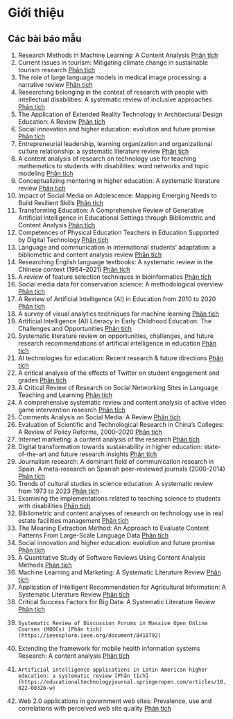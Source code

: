 # Giới thiệu
## Các bài báo mẫu
1. Research Methods in Machine Learning: A Content Analysis [Phân tích](https://core.ac.uk/download/pdf/401614298.pdf)
2. Current issues in tourism: Mitigating climate change in sustainable tourism research [Phân tích](https://www.sciencedirect.com/science/article/pii/S0261517723001024?via%3Dihub)
3. The role of large language models in medical image processing: a narrative review [Phân tích](https://qims.amegroups.org/article/view/119330/html)
4. Researching belonging in the context of research with people with intellectual disabilities: A systematic review of inclusive approaches [Phân tích](https://onlinelibrary.wiley.com/doi/10.1111/jar.13178)
5. The Application of Extended Reality Technology in Architectural Design Education: A Review [Phân tích](https://www.mdpi.com/2075-5309/13/12/2931)
6. Social innovation and higher education: evolution and future promise [Phân tích](https://www.nature.com/articles/s41599-023-01759-y)
7. Entrepreneurial leadership, learning organization and organizational culture relationship: a systematic literature review [Phân tích](https://innovation-entrepreneurship.springeropen.com/articles/10.1186/s13731-023-00305-z)
8. A content analysis of research on technology use for teaching mathematics to students with disabilities: word networks and topic modeling [Phân tích](https://stemeducationjournal.springeropen.com/articles/10.1186/s40594-023-00414-x)
9. Conceptualizing mentoring in higher education: A systematic literature review [Phân tích](https://www.sciencedirect.com/science/article/pii/S1747938X23000581?via%3Dihub)
10. Impact of Social Media on Adolescence: Mapping Emerging Needs to Build Resilient Skills [Phân tích](https://www.mdpi.com/2075-4698/13/11/238)
11. Transforming Education: A Comprehensive Review of Generative Artificial Intelligence in Educational Settings through Bibliometric and Content Analysis [Phân tích](https://www.mdpi.com/2071-1050/15/17/12983)
12. Competences of Physical Education Teachers in Education Supported by Digital Technology [Phân tích](https://www.ijcrsee.com/index.php/ijcrsee/article/view/2630)
13. Language and communication in international students’ adaptation: a bibliometric and content analysis review [Phân tích](https://link.springer.com/article/10.1007/s10734-022-00888-8)
14. Researching English language textbooks: A systematic review in the Chinese context (1964–2021) [Phân tích](https://sfleducation.springeropen.com/articles/10.1186/s40862-022-00156-3)
15. A review of feature selection techniques in bioinformatics [Phân tích](https://academic.oup.com/bioinformatics/article/23/19/2507/185254)
16. Social media data for conservation science: A methodological overview [Phân tích](https://www.sciencedirect.com/science/article/pii/S0006320718317609?via%3Dihub)
17. A Review of Artificial Intelligence (AI) in Education from 2010 to 2020 [Phân tích](https://www.sciencedirect.com/science/article/pii/S0006320718317609?via%3Dihub)
18. A survey of visual analytics techniques for machine learning [Phân tích](https://link.springer.com/article/10.1007/s41095-020-0191-7)
19. Artificial Intelligence (AI) Literacy in Early Childhood Education: The Challenges and Opportunities [Phân tích](https://www.sciencedirect.com/science/article/pii/S2666920X23000036?via%3Dihub)
20. Systematic literature review on opportunities, challenges, and future research recommendations of artificial intelligence in education [Phân tích](https://www.sciencedirect.com/science/article/pii/S2666920X2200073X?via%3Dihub)
21. AI technologies for education: Recent research & future directions [Phân tích](https://www.sciencedirect.com/science/article/pii/S2666920X21000199?via%3Dihub)
22. A critical analysis of the effects of Twitter on student engagement and grades [Phân tích](https://www.cedtech.net/article/a-critical-analysis-of-the-effects-of-twitter-on-student-engagement-and-grades-13277)
23. A Critical Review of Research on Social Networking Sites in Language Teaching and Learning [Phân tích](https://www.cedtech.net/article/a-critical-review-of-research-on-social-networking-sites-in-language-teaching-and-learning-6225)
24. A comprehensive systematic review and content analysis of active video game intervention research [Phân tích](https://journals.sagepub.com/doi/10.1177/20552076231171232)
25. Comments Analysis on Social Media: A Review [Phân tích](https://publications.eai.eu/index.php/sis/article/view/3843)
26. Evaluation of Scientific and Technological Research in China’s Colleges: A Review of Policy Reforms, 2000–2020 [Phân tích](https://journals.sagepub.com/doi/10.1177/2096531120938383)
27. Internet marketing: a content analysis of the research [Phân tích](https://link.springer.com/article/10.1007/s12525-012-0118-y)
28. Digital transformation towards sustainability in higher education: state-of-the-art and future research insights [Phân tích](https://link.springer.com/article/10.1007/s10668-022-02874-7)
29. Journalism research: A dominant field of communication research in Spain. A meta-research on Spanish peer-reviewed journals (2000-2014) [Phân tích](https://ojs.labcom-ifp.ubi.pt/index.php/ec/article/view/361/pdf)
30. Trends of cultural studies in science education: A systematic review from 1973 to 2023 [Phân tích](https://www.ejmste.com/article/trends-of-cultural-studies-in-science-education-a-systematic-review-from-1973-to-2023-13837)
31. Examining the implementations related to teaching science to students with disabilities [Phân tích](https://www.ejmste.com/article/examining-the-implementations-related-to-teaching-science-to-students-with-disabilities-13427)
32. Bibliometric and content analyses of research on technology use in real estate facilities management [Phân tích](https://www.emerald.com/insight/content/doi/10.1108/F-10-2022-0128/full/html)
33. The Meaning Extraction Method: An Approach to Evaluate Content Patterns From Large-Scale Language Data [Phân tích](https://www.emerald.com/insight/content/doi/10.1108/F-10-2022-0128/full/html)
34. Social innovation and higher education: evolution and future promise [Phân tích](https://www.nature.com/articles/s41599-023-01759-y)
35. A Quantitative Study of Software Reviews Using Content Analysis Methods [Phân tích](https://ieeexplore.ieee.org/document/9957062)
36. Machine Learning and Marketing: A Systematic Literature Review [Phân tích](https://ieeexplore.ieee.org/document/9869838/)
37. Application of Intelligent Recommendation for Agricultural Information: A Systematic Literature Review [Phân tích](https://ieeexplore.ieee.org/document/9611248)
38. Critical Success Factors for Big Data: A Systematic Literature Review [Phân tích](https://ieeexplore.ieee.org/document/9127414/)
39. 	Systematic Review of Discussion Forums in Massive Open Online Courses (MOOCs) [Phân tích](https://ieeexplore.ieee.org/document/8418792)
40. Extending the framework for mobile health information systems Research: A content analysis [Phân tích](https://linkinghub.elsevier.com/retrieve/pii/S0306437917301631)
41. 	Artificial intelligence applications in Latin American higher education: a systematic review [Phân tích](https://educationaltechnologyjournal.springeropen.com/articles/10.1186/s41239-022-00326-w)
42. Web 2.0 applications in government web sites: Prevalence, use and correlations with perceived web site quality [Phân tích](https://www.emerald.com/insight/content/doi/10.1108/14684521211229020/full/html)

















 



 

